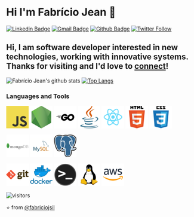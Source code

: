 # Hi I'm Fabrício Jean 👋

[![Linkedin Badge](https://img.shields.io/badge/-fabriciojean-blue?style=flat&logo=Linkedin&logoColor=white&link=https://www.linkedin.com/in/fabriciojean/)](https://www.linkedin.com/in/fabriciojean/)
[![Gmail Badge](https://img.shields.io/badge/-fabriciojsil-c14438?style=flat&logo=Gmail&logoColor=white&link=mailto:fabriciojsil@gmail.com)](mailto:fabriciojsil@gmail.com)
[![Github Badge](https://img.shields.io/badge/-fabriciojsil.github.io-%231877F2.svg?&style=flat-square&logoColor=black&logo=github&link=https://fabriciojsil.github.io/)](https://fabriciojsil.github.io/)
[![Twitter Follow](https://img.shields.io/twitter/follow/fabriciojsil?&style=flat-square&logo=Twitter&style=plastic)](https://twitter.com/fabriciojsil)

## Hi, I am software developer interested in new technologies, working with innovative systems. Thanks for visiting and I'd love to [connect](https://www.linkedin.com/in/fabriciojean/)!

![Fabrício Jean's github stats](https://github-readme-stats.vercel.app/api?username=fabriciojsil&count_private=true&show_icons=true) [![Top Langs](https://github-readme-stats.vercel.app/api/top-langs/?username=fabriciojsil&layout=compact)](https://github.com/fabriciojsil)

### Languages and Tools

<code><img height="60" src="https://raw.githubusercontent.com/github/explore/80688e429a7d4ef2fca1e82350fe8e3517d3494d/topics/javascript/javascript.png"></code>
<code><img height="60" src="https://raw.githubusercontent.com/github/explore/80688e429a7d4ef2fca1e82350fe8e3517d3494d/topics/nodejs/nodejs.png"></code>
<code><img height="60" src="https://raw.githubusercontent.com/github/explore/80688e429a7d4ef2fca1e82350fe8e3517d3494d/topics/go/go.png"></code>
<code><img height="60" src="https://raw.githubusercontent.com/github/explore/80688e429a7d4ef2fca1e82350fe8e3517d3494d/topics/java/java.png"></code>
<code><img height="60" src="https://raw.githubusercontent.com/github/explore/80688e429a7d4ef2fca1e82350fe8e3517d3494d/topics/react/react.png"></code>
<code><img height="60" src="https://raw.githubusercontent.com/github/explore/80688e429a7d4ef2fca1e82350fe8e3517d3494d/topics/html/html.png"></code>
<code><img height="60" src="https://raw.githubusercontent.com/github/explore/80688e429a7d4ef2fca1e82350fe8e3517d3494d/topics/css/css.png"></code>

<code><img height="60" src="https://raw.githubusercontent.com/github/explore/80688e429a7d4ef2fca1e82350fe8e3517d3494d/topics/mongodb/mongodb.png"></code>
<code><img height="60" src="https://raw.githubusercontent.com/github/explore/80688e429a7d4ef2fca1e82350fe8e3517d3494d/topics/mysql/mysql.png"></code>
<code><img height="60" src="https://raw.githubusercontent.com/github/explore/80688e429a7d4ef2fca1e82350fe8e3517d3494d/topics/postgresql/postgresql.png"></code>

<code><img height="60" src="https://raw.githubusercontent.com/github/explore/80688e429a7d4ef2fca1e82350fe8e3517d3494d/topics/git/git.png"></code>
<code><img height="60" src="https://raw.githubusercontent.com/github/explore/80688e429a7d4ef2fca1e82350fe8e3517d3494d/topics/docker/docker.png"></code>
<code><img height="60" src="https://raw.githubusercontent.com/github/explore/80688e429a7d4ef2fca1e82350fe8e3517d3494d/topics/terminal/terminal.png"></code>
<code><img height="60" src="https://raw.githubusercontent.com/github/explore/80688e429a7d4ef2fca1e82350fe8e3517d3494d/topics/linux/linux.png"></code>
<code><img height="60" src="https://raw.githubusercontent.com/github/explore/80688e429a7d4ef2fca1e82350fe8e3517d3494d/topics/aws/aws.png"></code>

![visitors](https://visitor-badge.laobi.icu/badge?page_id=fabriciojsil)

⭐️ from [@fabriciojsil](https://github.com/fabriciojsil)
